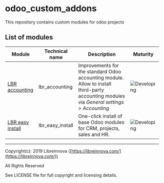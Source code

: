 # odoo_custom_addons
This repository contains custom modules for odoo projects

## List of modules

Module | Technical name | Description | Maturity
------ | -------------- | ----------- | --------
[LBR accounting](https://github.com/libreinnova/odoo_custom_addons/tree/12.0/lbr_accounting) | lbr_accounting | Improvements for the standard Odoo accounting module. Allow to install third-party accounting modules via *General settings > Accounting*  | ![Developing](https://img.shields.io/badge/Beta-green.png)
[LBR easy install](https://github.com/libreinnova/odoo_custom_addons/tree/12.0/lbr_easy_install) | lbr_easy_install | One-click install of base Odoo modules for CRM, projects, sales and HR.  | ![Developing](https://img.shields.io/badge/Stable-brightgreen.png)

-------------

Copyright(c): 2019 Libreinnova ([https://libreinnova.com/](https://libreinnova.com/))

All Rights Reserved

See LICENSE file for full copyright and licensing details.
